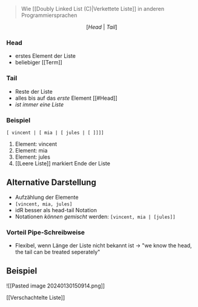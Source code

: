 > Wie [[Doubly Linked List (C)|Verkettete Liste]] in anderen Programmiersprachen

$$[Head\ | \ Tail]$$
### Head
- erstes Element der Liste
- beliebiger [[Term]]
### Tail
- Reste der Liste
- alles bis auf das _erste_ Element [[#Head]]
- _ist immer eine Liste_


### Beispiel
```
[ vincent | [ mia | [ jules | [ ]]]]
```
1. Element: vincent
2. Element: mia
3. Element: jules
4. [[Leere Liste]] markiert Ende der Liste


## Alternative Darstellung
- Aufzählung der Elemente
- `[vincent, mia, jules]`
- idR besser als head-tail Notation
- Notationen _können gemischt_ werden: `[vincent, mia | [jules]]`

### Vorteil Pipe-Schreibweise
- Flexibel, wenn Länge der Liste nicht bekannt ist -> "we know the head, the tail can be treated seperately"

## Beispiel
![[Pasted image 20240130150914.png]]

[[Verschachtelte Liste]]
